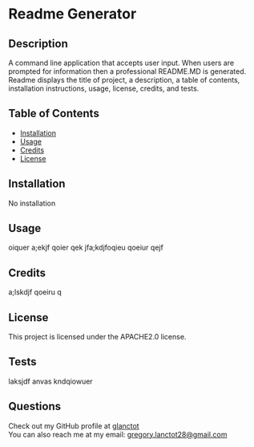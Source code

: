 # Readme Generator
## Description
A command line application that accepts user input.  When users are prompted for information then a professional README.MD is generated.  Readme displays the title of project, a description, a table of contents, installation instructions, usage, license, credits, and tests.  
## Table of Contents
* [Installation](#Installation)
* [Usage](#Usage)
* [Credits](#Credits)
* [License](#License)
## Installation
No installation
## Usage
oiquer a;ekjf qoier qek jfa;kdjfoqieu qoeiur qejf
## Credits
a;lskdjf qoeiru q
## License
This project is licensed under the APACHE2.0 license.
## Tests
laksjdf anvas kndqiowuer
## Questions
Check out my GitHub profile at [glanctot](https://github.com/glanctot)<br>
You can also reach me at my email: gregory.lanctot28@gmail.com
    
